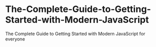 # The-Complete-Guide-to-Getting-Started-with-Modern-JavaScript
The Complete Guide to Getting Started with Modern JavaScript for everyone
